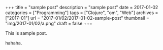 +++
title = "sample post"
description = "sample post"
date = 2017-01-02
categories = ["Programming"]
tags = ["Clojure", "om", "Web"]
archives = ["2017-01"]
url = "2017-01/02/2017-01-02-sample-post"
thumbnail = "img/2017-01/02/a.png"
draft = false
+++

This is sample post.

<!--more-->

hahaha.


